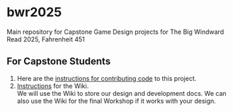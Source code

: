 # bwr2025
Main repository for Capstone Game Design projects for The Big Windward Read 2025, Fahrenheit 451

## For Capstone Students
1. Here are the [instructions for contributing code](https://github.com/rhazes/bwr2025/edit/main/CONTRIBUTING.md) to this project.
2. [Instructions](https://github.com/rhazes/bwr2025/edit/main/WIKI_GUIDE.md) for the Wiki.  
   We will use the Wiki to store our design and development docs. We can also use the Wiki for the final Workshop if it works with your design.
